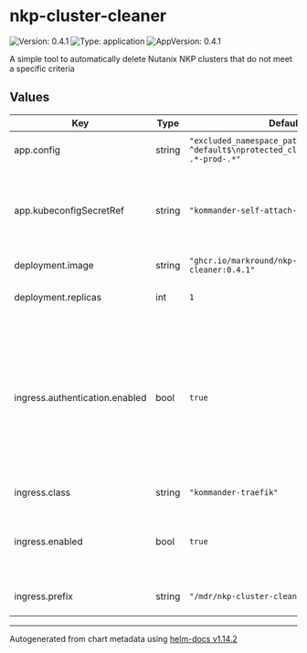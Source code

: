 # nkp-cluster-cleaner

![Version: 0.4.1](https://img.shields.io/badge/Version-0.4.1-informational?style=flat-square) ![Type: application](https://img.shields.io/badge/Type-application-informational?style=flat-square) ![AppVersion: 0.4.1](https://img.shields.io/badge/AppVersion-0.4.1-informational?style=flat-square)

A simple tool to automatically delete Nutanix NKP clusters that do not meet a specific criteria

## Values

| Key | Type | Default | Description |
|-----|------|---------|-------------|
| app.config | string | `"excluded_namespace_patterns:\n- ^default$\nprotected_cluster_patterns:\n- .*-prod-.*"` | Default set of exclusion rules |
| app.kubeconfigSecretRef | string | `"kommander-self-attach-kubeconfig"` | Secret containing a valid kubeconfig for the management cluster |
| deployment.image | string | `"ghcr.io/markround/nkp-cluster-cleaner:0.4.1"` | Container image to use |
| deployment.replicas | int | `1` | Number of replicas to deploy |
| ingress.authentication.enabled | bool | `true` | If true, access to the dashboard will require logging in with an admin account. Setting to false will enable anonymous access. |
| ingress.class | string | `"kommander-traefik"` | Ingress class to use |
| ingress.enabled | bool | `true` | Enables ingress through the Kommander Traefik deployment |
| ingress.prefix | string | `"/mdr/nkp-cluster-cleaner"` | URL Prefix for the dashboard |

----------------------------------------------
Autogenerated from chart metadata using [helm-docs v1.14.2](https://github.com/norwoodj/helm-docs/releases/v1.14.2)
